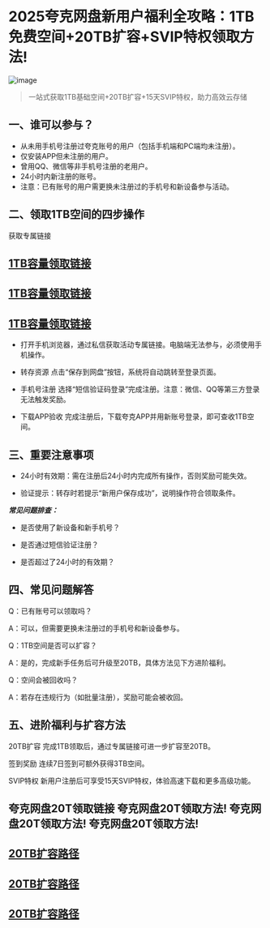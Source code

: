 # 2025夸克网盘新用户福利全攻略：1TB免费空间+20TB扩容+SVIP特权领取方法!

![image](https://github.com/user-attachments/assets/45343295-daa4-4fa8-82b2-47d204770eb8)


> 一站式获取1TB基础空间+20TB扩容+15天SVIP特权，助力高效云存储


## 一、谁可以参与？
+ 从未用手机号注册过夸克账号的用户（包括手机端和PC端均未注册）。
+ 仅安装APP但未注册的用户。
+ 曾用QQ、微信等非手机号注册的老用户。
+ 24小时内新注册的账号。
+ 注意：已有账号的用户需更换未注册过的手机号和新设备参与活动。

## 二、领取1TB空间的四步操作

获取专属链接

## [1TB容量领取链接](https://pan.quark.cn/s/27d1620a691c)
## [1TB容量领取链接](https://pan.quark.cn/s/27d1620a691c)
## [1TB容量领取链接](https://pan.quark.cn/s/27d1620a691c)


- 打开手机浏览器，通过私信获取活动专属链接。电脑端无法参与，必须使用手机操作。

- 转存资源
  点击“保存到网盘”按钮，系统将自动跳转至登录页面。

- 手机号注册
  选择“短信验证码登录”完成注册。注意：微信、QQ等第三方登录无法触发奖励。

- 下载APP验收
  完成注册后，下载夸克APP并用新账号登录，即可查收1TB空间。



## 三、重要注意事项
- 24小时有效期：需在注册后24小时内完成所有操作，否则奖励可能失效。

- 验证提示：转存时若提示“新用户保存成功”，说明操作符合领取条件。

***常见问题排查：***

- 是否使用了新设备和新手机号？

- 是否通过短信验证注册？

- 是否超过了24小时的有效期？

## 四、常见问题解答
Q：已有账号可以领取吗？

A：可以，但需要更换未注册过的手机号和新设备参与。

Q：1TB空间是否可以扩容？

A：是的，完成新手任务后可升级至20TB，具体方法见下方进阶福利。

Q：空间会被回收吗？

A：若存在违规行为（如批量注册），奖励可能会被收回。


## 五、进阶福利与扩容方法
20TB扩容
 完成1TB领取后，通过专属链接可进一步扩容至20TB。  

签到奖励
连续7日签到可额外获得3TB空间。

SVIP特权
新用户注册后可享受15天SVIP特权，体验高速下载和更多高级功能。

## 夸克网盘20T领取链接 夸克网盘20T领取方法!  夸克网盘20T领取方法!   夸克网盘20T领取方法!

## [20TB扩容路径](https://blog.csdn.net/liuguizhong/article/details/145992748?spm=1011.2415.3001.5331)
## [20TB扩容路径](https://blog.csdn.net/liuguizhong/article/details/145992748?spm=1011.2415.3001.5331)
## [20TB扩容路径](https://blog.csdn.net/liuguizhong/article/details/145992748?spm=1011.2415.3001.5331)

